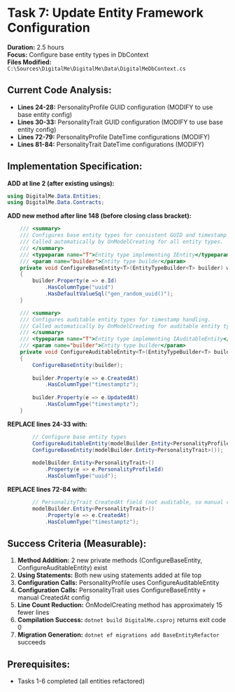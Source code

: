 # Task 7: Update Entity Framework Configuration
**Duration:** 2.5 hours  
**Focus:** Configure base entity types in DbContext  
**Files Modified:** `C:\Sources\DigitalMe\DigitalMe\Data\DigitalMeDbContext.cs`

## Current Code Analysis:
- **Lines 24-28:** PersonalityProfile GUID configuration (MODIFY to use base entity config)
- **Lines 30-33:** PersonalityTrait GUID configuration (MODIFY to use base entity config)
- **Lines 72-79:** PersonalityProfile DateTime configurations (MODIFY)
- **Lines 81-84:** PersonalityTrait DateTime configurations (MODIFY)

## Implementation Specification:

**ADD at line 2 (after existing usings):**
```csharp
using DigitalMe.Data.Entities;
using DigitalMe.Data.Contracts;
```

**ADD new method after line 148 (before closing class bracket):**
```csharp
    /// <summary>
    /// Configures base entity types for consistent GUID and timestamp handling.
    /// Called automatically by OnModelCreating for all entity types.
    /// </summary>
    /// <typeparam name="T">Entity type implementing IEntity</typeparam>
    /// <param name="builder">Entity type builder</param>
    private void ConfigureBaseEntity<T>(EntityTypeBuilder<T> builder) where T : class, IEntity
    {
        builder.Property(e => e.Id)
            .HasColumnType("uuid")
            .HasDefaultValueSql("gen_random_uuid()");
    }

    /// <summary>
    /// Configures auditable entity types for timestamp handling.
    /// Called automatically by OnModelCreating for auditable entity types.
    /// </summary>
    /// <typeparam name="T">Entity type implementing IAuditableEntity</typeparam>
    /// <param name="builder">Entity type builder</param>
    private void ConfigureAuditableEntity<T>(EntityTypeBuilder<T> builder) where T : class, IAuditableEntity
    {
        ConfigureBaseEntity(builder);
        
        builder.Property(e => e.CreatedAt)
            .HasColumnType("timestamptz");
            
        builder.Property(e => e.UpdatedAt)
            .HasColumnType("timestamptz");
    }
```

**REPLACE lines 24-33 with:**
```csharp
        // Configure base entity types
        ConfigureAuditableEntity(modelBuilder.Entity<PersonalityProfile>());
        ConfigureBaseEntity(modelBuilder.Entity<PersonalityTrait>());
            
        modelBuilder.Entity<PersonalityTrait>()
            .Property(e => e.PersonalityProfileId)
            .HasColumnType("uuid");
```

**REPLACE lines 72-84 with:**
```csharp
        // PersonalityTrait CreatedAt field (not auditable, so manual config)
        modelBuilder.Entity<PersonalityTrait>()
            .Property(e => e.CreatedAt)
            .HasColumnType("timestamptz");
```

## Success Criteria (Measurable):
1. **Method Addition:** 2 new private methods (ConfigureBaseEntity, ConfigureAuditableEntity) exist
2. **Using Statements:** Both new using statements added at file top
3. **Configuration Calls:** PersonalityProfile uses ConfigureAuditableEntity
4. **Configuration Calls:** PersonalityTrait uses ConfigureBaseEntity + manual CreatedAt config
5. **Line Count Reduction:** OnModelCreating method has approximately 15 fewer lines
6. **Compilation Success:** `dotnet build DigitalMe.csproj` returns exit code 0
7. **Migration Generation:** `dotnet ef migrations add BaseEntityRefactor` succeeds

## Prerequisites:
- Tasks 1-6 completed (all entities refactored)